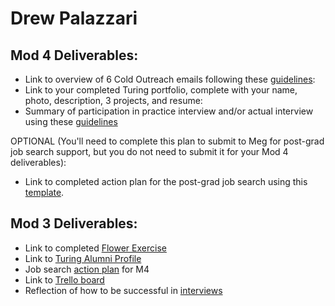 # Drew Palazzari

## Mod 4 Deliverables:
* Link to overview of 6 Cold Outreach emails following these [guidelines](https://github.com/turingschool/career-development-curriculum/blob/master/module_four/cold_outreach_deliverable_guidelines.md):
* Link to your completed Turing portfolio, complete with your name, photo, description, 3 projects, and resume:
* Summary of participation in practice interview and/or actual interview using these [guidelines](https://github.com/turingschool/career-development-curriculum/blob/master/module_four/interview_practice_reflection_guidelines.md)


OPTIONAL (You'll need to complete this plan to submit to Meg for post-grad job search support, but you do not need to submit it for your Mod 4 deliverables):
* Link to completed action plan for the post-grad job search using this [template](https://github.com/turingschool/career-development-curriculum/blob/master/module_four/post_grad_plan.md). 

## Mod 3 Deliverables:

* Link to completed [Flower Exercise](http://i.imgur.com/ZOmhe7y.jpg)
* Link to [Turing Alumni Profile](https://www.turing.io/alumni/drew-palazzari)
* Job search [action plan](https://gist.github.com/Dpalazzari/516cdb2652886fe65e0bca1b32d38e9e) for M4
* Link to [Trello board](https://trello.com/b/B0Tp7wUS/drew-palazzari-s-job-tracker)
* Reflection of how to be successful in [interviews](https://gist.github.com/Dpalazzari/98f58b1da5bc517f56150dac562611a2)
